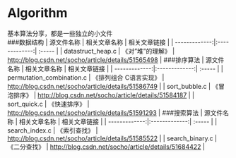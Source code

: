 # Algorithm
基本算法分享，都是一些独立的小文件</br>
###数据结构
| 源文件名称 | 相关文章名称 | 相关文章链接 |
| -------------:|:-------------:| :----- |
| datastruct_heap.c | 《对”堆”的理解》 | http://blog.csdn.net/socho/article/details/51565498 |
###排序算法
| 源文件名称 | 相关文章名称 | 相关文章链接 |
| -------------:|:-------------:| :----- |
| permutation_combination.c | 《排列组合 C语言实现》 | http://blog.csdn.net/socho/article/details/51586749 |
| sort_bubble.c | 《冒泡排序》 | http://blog.csdn.net/socho/article/details/51584187 |
| sort_quick.c | 《快速排序》 | http://blog.csdn.net/socho/article/details/51591293 |
###搜索算法
| 源文件名称 | 相关文章名称 | 相关文章链接 |
| -------------:|:-------------:| :----- |
| search_index.c | 《索引查找》 | http://blog.csdn.net/socho/article/details/51585522 |
| search_binary.c | 《二分查找》 | http://blog.csdn.net/socho/article/details/51684422 |
